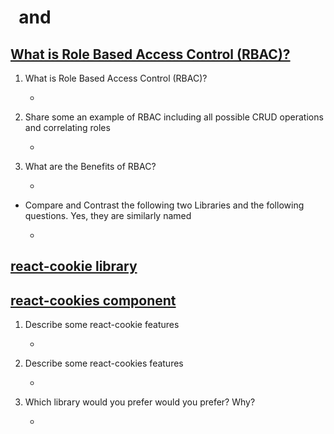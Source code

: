 #  <Login /> and <Auth />

## [What is Role Based Access Control (RBAC)?](https://digitalguardian.com/blog/what-role-based-access-control-rbac-examples-benefits-and-more)

1. What is Role Based Access Control (RBAC)?

   -

2. Share some an example of RBAC including all possible CRUD operations and correlating roles

   -

3. What are the Benefits of RBAC?

   -

- Compare and Contrast the following two Libraries and the following questions. Yes, they are similarly named

  -

## [react-cookie library](https://www.npmjs.com/package/react-cookie)

## [react-cookies component](https://www.npmjs.com/package/react-cookies)

1. Describe some react-cookie features

   -

2. Describe some react-cookies features

   -

3. Which library would you prefer would you prefer? Why?

   -
